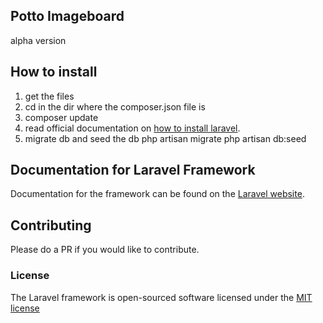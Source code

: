 ## Potto Imageboard
alpha version


## How to install
1. get the files
2. cd in the dir where the composer.json file is
3. composer update
4. read official documentation on [how to install laravel](http://laravel.com/docs/5.0/installation).
5. migrate db and seed the db
   php artisan migrate
   php artisan db:seed



## Documentation for Laravel Framework

Documentation for the framework can be found on the [Laravel website](http://laravel.com/docs).

## Contributing

Please do a PR if you would like to contribute.

### License

The Laravel framework is open-sourced software licensed under the [MIT license](http://opensource.org/licenses/MIT)
